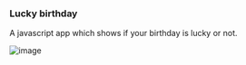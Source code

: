 ### Lucky birthday 

A javascript app which shows if your birthday is lucky or not.

![image](https://github.com/Vipul-Bhardwaj777/Lucky-birthday/assets/98729146/9509fda8-2227-4e4e-bc69-341749878a62)
